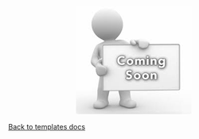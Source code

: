 <p align="center">
  <img src="../../../public/images/coming-soon.jpeg">
</p>

[Back to templates docs](../README.md)
